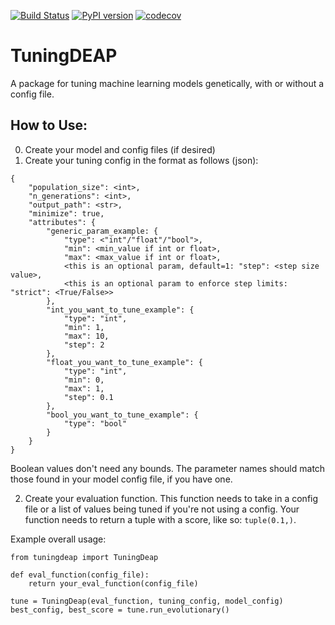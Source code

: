 [![Build Status](https://travis-ci.com/orionw/tuningDEAP.svg?branch=master)](https://travis-ci.com/orionw/tuningDEAP)
[![PyPI version](https://badge.fury.io/py/tuningdeap.svg)](https://badge.fury.io/py/tuningdeap)
[![codecov](https://codecov.io/gh/orionw/tuningDEAP/branch/master/graph/badge.svg)](https://codecov.io/gh/orionw/tuningDEAP)

# TuningDEAP
A package for tuning machine learning models genetically, with or without a config file. 

## How to Use:
0. Create your model and config files (if desired)
1. Create your tuning config in the format as follows (json):
```
{
    "population_size": <int>,
    "n_generations": <int>,
    "output_path": <str>,
    "minimize": true,
    "attributes": {
        "generic_param_example: {
            "type": <"int"/"float"/"bool">,
            "min": <min_value if int or float>,
            "max": <max_value if int or float>,
            <this is an optional param, default=1: "step": <step size value>,
            <this is an optional param to enforce step limits: "strict": <True/False>>
        },
        "int_you_want_to_tune_example": {
            "type": "int",
            "min": 1,
            "max": 10,
            "step": 2
        },
        "float_you_want_to_tune_example": {
            "type": "int",
            "min": 0,
            "max": 1,
            "step": 0.1
        },
        "bool_you_want_to_tune_example": {
            "type": "bool"
        }
    }
}
```
Boolean values don't need any bounds.  The parameter names should match those found in your model config file, if you have one.

2. Create your evaluation function.  This function needs to take in a config file or a list of values being tuned if you're not using a config.  Your function needs to return a tuple with a score, like so: `tuple(0.1,)`.

Example overall usage:
```
from tuningdeap import TuningDeap

def eval_function(config_file):
    return your_eval_function(config_file)

tune = TuningDeap(eval_function, tuning_config, model_config)
best_config, best_score = tune.run_evolutionary()
```
